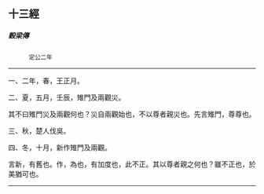 

## 十三經

##### 穀梁傳
　　　`定公二年`

* * *

一、二年，春，王正月。

二、夏，五月，壬辰，雉門及兩觀災。

其不曰雉門災及兩觀何也？災自兩觀始也，不以尊者親災也。先言雉門，尊尊也。

三、秋，楚人伐吳。

四、冬，十月，新作雉門及兩觀。

言新，有舊也。作，為也，有加度也，此不正。其以尊者親之何也？雖不正也，於美猶可也。

* * *


